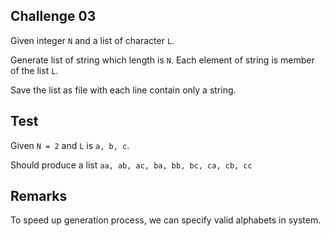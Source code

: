 ## Challenge 03

Given integer `N` and a list of character `L`.

Generate list of string which length is `N`. Each element of string is member of the list `L`.

Save the list as file with each line contain only a string.

## Test

Given `N = 2` and `L` is `a, b, c`.

Should produce a list `aa, ab, ac, ba, bb, bc, ca, cb, cc`

## Remarks

To speed up generation process, we can specify valid alphabets in system.